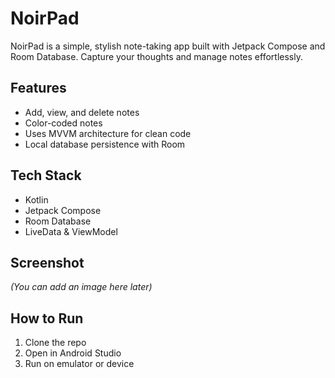# NoirPad

NoirPad is a simple, stylish note-taking app built with Jetpack Compose and Room Database. Capture your thoughts and manage notes effortlessly.

## Features
- Add, view, and delete notes
- Color-coded notes
- Uses MVVM architecture for clean code
- Local database persistence with Room

## Tech Stack
- Kotlin
- Jetpack Compose
- Room Database
- LiveData & ViewModel

## Screenshot
*(You can add an image here later)*

## How to Run
1. Clone the repo  
2. Open in Android Studio  
3. Run on emulator or device
